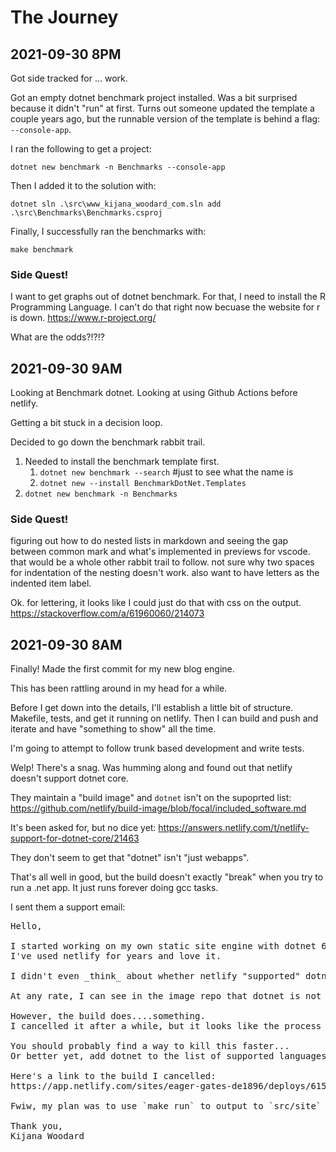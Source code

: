 # The Journey

## 2021-09-30 8PM
Got side tracked for ... work.

Got an empty dotnet benchmark project installed. Was a bit surprised because it didn't "run" at first. Turns out someone updated the template a couple years ago, but the runnable version of the template is behind a flag: `--console-app`.

I ran the following to get a project:

`dotnet new benchmark -n Benchmarks --console-app`

Then I added it to the solution with:

`dotnet sln .\src\www_kijana_woodard_com.sln add .\src\Benchmarks\Benchmarks.csproj`

Finally, I successfully ran the benchmarks with:

`make benchmark`

### Side Quest!

I want to get graphs out of dotnet benchmark. For that, I need to install the R Programming Language. I can't do that right now becuase the website for r is down.
https://www.r-project.org/

What are the odds?!?!?

## 2021-09-30 9AM
Looking at Benchmark dotnet.
Looking at using Github Actions before netlify.

Getting a bit stuck in a decision loop.

Decided to go down the benchmark rabbit trail.

1. Needed to install the benchmark template first.
    1. `dotnet new benchmark --search` #just to see what the name is
    2. `dotnet new --install BenchmarkDotNet.Templates`
1. `dotnet new benchmark -n Benchmarks`

### Side Quest!
figuring out how to do nested lists in markdown and seeing the gap between common mark and what's implemented in previews for vscode. that would be a whole other rabbit trail to follow. not sure why two spaces for indentation of the nesting doesn't work. also want to have letters as the indented item label.

Ok. for lettering, it looks like I could just do that with css on the output. https://stackoverflow.com/a/61960060/214073

## 2021-09-30 8AM
Finally! Made the first commit for my new blog engine.

This has been rattling around in my head for a while.

Before I get down into the details, I'll establish a little bit of structure. Makefile, tests, and get it running on netlify. Then I can build and push and iterate and have "something to show" all the time.

I'm going to attempt to follow trunk based development and write tests.

Welp! There's a snag. Was humming along and found out that netlify doesn't support dotnet core.

They maintain a "build image" and `dotnet` isn't on the supoprted list: https://github.com/netlify/build-image/blob/focal/included_software.md

It's been asked for, but no dice yet: https://answers.netlify.com/t/netlify-support-for-dotnet-core/21463

They don't seem to get that "dotnet" isn't "just webapps".

That's all well in good, but the build doesn't exactly "break" when you try to run a .net app. It just runs forever doing gcc tasks.

I sent them a support email:
<pre lang="txt">
Hello,

I started working on my own static site engine with dotnet 6.
I've used netlify for years and love it.

I didn't even _think_ about whether netlify "supported" dotnet. I figured it would just be there.

At any rate, I can see in the image repo that dotnet is not listed.

However, the build does....something.
I cancelled it after a while, but it looks like the process will just keep going.

You should probably find a way to kill this faster...
Or better yet, add dotnet to the list of supported languages/frameworks. ;-)

Here's a link to the build I cancelled:
https://app.netlify.com/sites/eager-gates-de1896/deploys/6155b0288dbe4e00083c30b0

Fwiw, my plan was to use `make run` to output to `src/site` and have index.html et al in there for netlify. That way, no matter how I triggered a deployment, everything would get built. For now, my plan is to remove src/site from .gitignore and not have a build on netlify at all.

Thank you,
Kijana Woodard
</pre>
